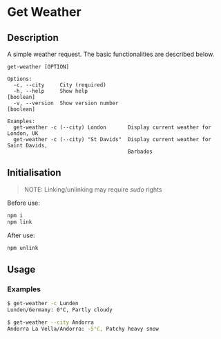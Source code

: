 
# Get Weather

## Description
A simple weather request. The basic functionalities are described below.


```
get-weather [OPTION]

Options:
  -c, --city     City (required)
  -h, --help     Show help                                             [boolean]
  -v, --version  Show version number                                   [boolean]

Examples:
  get-weather -c (--city) London       Display current weather for London, UK
  get-weather -c (--city) "St Davids"  Display current weather for Saint Davids,
                                       Barbados
```

## Initialisation

> NOTE: Linking/unlinking may require *sudo* rights 

Before use:
```bash
npm i
npm link
```

After use:
```bash
npm unlink
```

## Usage

### Examples

```bash
$ get-weather -c Lunden
Lunden/Germany: 0°C, Partly cloudy
```
```bash
$ get-weather --city Andorra
Andorra La Vella/Andorra: -5°C, Patchy heavy snow
```
